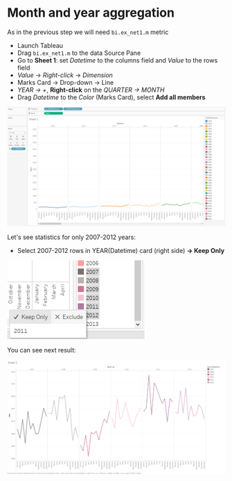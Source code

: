 # Month and year aggregation

As in the previous step we will need `bi.ex_net1.m` metric

- Launch Tableau
- Drag `bi.ex_net1.m` to the data Source Pane
- Go to **Sheet 1**: set _Datetime_ to the columns field and _Value_ to the rows field
- _Value_ -> _Right-click_ -> _Dimension_
- Marks Card -> Drop-down -> Line
- _YEAR -> +_, **Right-click** on the _QUARTER -> MONTH_
- Drag _Datetime_ to the _Color_ (Marks Card), select **Add all members**

![](images/month_and_year.png)

Let's see statistics for only 2007-2012 years:

- Select 2007-2012 rows in YEAR(Datetime) card (right side) **-> Keep Only**

![](images/2007-2012.png)

You can see next result:

![](images/Sheet_1.png)

